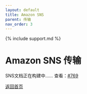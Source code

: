 ```yaml
---
layout: default
title: Amazon SNS
parent: 传输
nav_order: 3
---
```

{% include support.md %}

# Amazon SNS 传输

SNS文档正在构建中……
查看：[#769](https://github.com/php-enqueue/enqueue-dev/issues/769)

[返回首页](../index.md)
